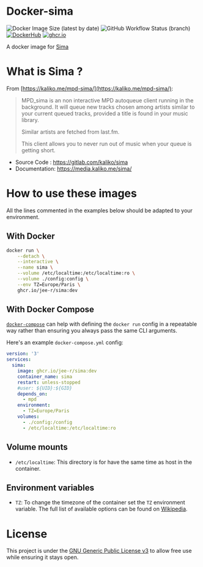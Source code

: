 # Docker-sima
![Docker Image Size (latest by date)](https://img.shields.io/docker/image-size/j33r/sima?style=flat-square)
![GitHub Workflow Status (branch)](https://img.shields.io/github/actions/workflow/status/jee-r/docker-sima/deploy.yaml?branch=main&style=flat-square)
[![DockerHub](https://img.shields.io/badge/Dockerhub-j33r/sima-%232496ED?logo=docker&style=flat-square)](https://hub.docker.com/r/j33r/sima)
[![ghcr.io](https://img.shields.io/badge/ghrc%2Eio-jee%2D-r/sima-%232496ED?logo=github&style=flat-square)](https://ghcr.io/jee-r/sima)

A docker image for [Sima](https://kaliko.me/mpd-sima/)

# What is Sima ?

From [https://kaliko.me/mpd-sima/](https://kaliko.me/mpd-sima/):

> MPD_sima is an non interactive MPD autoqueue client running in the background. It will queue new tracks chosen among artists similar to your current queued tracks, provided a title is found in your music library.
>
> Similar artists are fetched from last.fm.
>
> This client allows you to never run out of music when your queue is getting short. 

- Source Code : https://gitlab.com/kaliko/sima
- Documentation: https://media.kaliko.me/sima/

# How to use these images

All the lines commented in the examples below should be adapted to your environment. 

## With Docker

```bash
docker run \
    --detach \
    --interactive \
    --name sima \
    --volume /etc/localtime:/etc/localtime:ro \
    --volume ./config:config \
    --env TZ=Europe/Paris \
    ghcr.io/jee-r/sima:dev
```

## With Docker Compose

[`docker-compose`](https://docs.docker.com/compose/) can help with defining the `docker run` config in a repeatable way rather than ensuring you always pass the same CLI arguments.

Here's an example `docker-compose.yml` config:

```yaml
version: '3'
services:
  sima:
    image: ghcr.io/jee-r/sima:dev
    container_name: sima
    restart: unless-stopped
    #user: ${UID}:${GID}
    depends_on:
      - mpd
    environment:
      - TZ=Europe/Paris
    volumes:
      - ./config:/config
      - /etc/localtime:/etc/localtime:ro
```

## Volume mounts

- `/etc/localtime`: This directory is for have the same time as host in the container.

## Environment variables

- `TZ`: To change the timezone of the container set the `TZ` environment variable. The full list of available options can be found on [Wikipedia](https://en.wikipedia.org/wiki/List_of_tz_database_time_zones).

# License

This project is under the [GNU Generic Public License v3](/LICENSE) to allow free use while ensuring it stays open.
